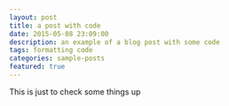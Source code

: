 ```yaml
---
layout: post
title: a post with code
date: 2015-05-08 23:09:00
description: an example of a blog post with some code
tags: formatting code
categories: sample-posts
featured: true
---
```


This is just to check some things up
